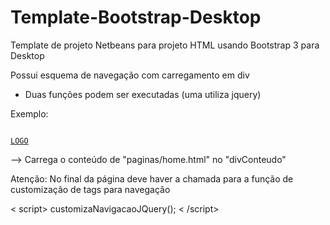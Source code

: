 # Template-Bootstrap-Desktop
Template de projeto Netbeans para projeto HTML usando Bootstrap 3 para Desktop

Possui esquema de navegação com carregamento em div
- Duas funções podem ser executadas (uma utiliza jquery)

Exemplo:

<code>
<a href="paginas/home.html" data-div="divConteudo" class="navbar-brand">LOGO</a>
</code>

--> Carrega o conteúdo de "paginas/home.html" no "divConteudo"

Atenção:
No final da página deve haver a chamada para a função de customização de tags para navegação

< script>
 customizaNavigacaoJQuery();
< /script>
